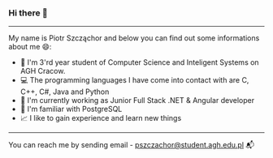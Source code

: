 ### Hi there 👋
---
My name is Piotr Szcząchor and below you can find out some informations about me :smile::
- :book: I'm 3'rd year student of Computer Science and Inteligent Systems on AGH Cracow.
- :computer: The programming languages I have come into contact with are C, C++, C#, Java and Python
- :office: I'm currently working as Junior Full Stack .NET & Angular developer
- :elephant: I'm familiar with PostgreSQL
- :chart_with_upwards_trend: I like to gain experience and learn new things

---
You can reach me by sending email - pszczachor@student.agh.edu.pl :mailbox_with_mail:

<!--
**PiotrSzczachor/PiotrSzczachor** is a ✨ _special_ ✨ repository because its `README.md` (this file) appears on your GitHub profile.

Here are some ideas to get you started:

- 🔭 I’m currently working on ...
- 🌱 I’m currently learning ...
- 👯 I’m looking to collaborate on ...
- 🤔 I’m looking for help with ...
- 💬 Ask me about ...
- 📫 How to reach me: ...
- 😄 Pronouns: ...
- ⚡ Fun fact: ...
-->
